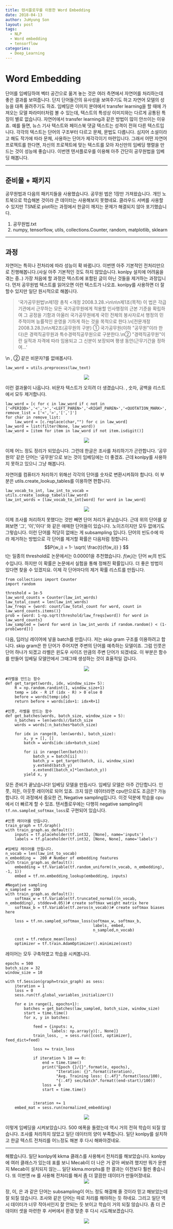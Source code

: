 ```yaml
---
title: 텐서플로우를 이용한 Word Embedding
date: 2018-04-13
author: JuHyung Son
layout: post
tags:
  - NLP
  - Word embedding
  - tensorflow
categories:
  - Deep_Learning
---
```


# Word Embedding

단어를 임베딩하여 벡터 공간으로  옮겨 놓는 것은 여러 측면에서 자연어를 처리하는데 좋은 결과를 보여줍니다. 단지 단어들간의 유사성을 보여주기도 하고 자연어 모델의 성능을 대폭 올려주기도 하죠. 임베딩은 이미지 분야에서 transfer learning을 할 때에 가져오는 모델 파라미터처럼 볼 수 있는데, 텍스트의 특성상 이미지와는 다르게 공통된 특징이 별로 없습니다. 자연어에서 transfer learning과 같은 방법이 많이 안쓰이는 이유죠. 예를 들면, 뉴스 기사 텍스트와 페이스북 댓글 텍스트는 성격이 전혀 다른 텍스트입니다. 각각의 텍스트는 단어의 구조부터 다르고 문체, 문법도 다릅니다. 심지어 소설이라고 해도 작가에 따라 문체, 사용하는 단어가 제각각이기 마련입니다. 그래서 어떤 자연어 프로젝트를 한다면, 자신의 프로젝트에 맞는 텍스트를 모아 자신만의 임베딩 행렬을 만드는 것이 성능에 좋습니다. 이번엔 텐서플로우를 이용해 아주 간단히 공무원법을 임베딩 해봅니다.
- - - -

## 준비물 + 패키지

공무원법과 다음의 패키지들을 사용했습니다. 공무원 법은 1장만 가져왔습니다. 개인 노트북으로 학습해본 것이라 큰 데이터는 사용해보지 못했네요. 클라우드 서버를 사용할 수 있지만 TSNE로 plot하는 과정에서 한글이 깨지는 문제가 해결되지 않아 포기했습니다.
1. 공무원법.txt
2. numpy, tensorflow, utils, collections.Counter, random, matplotlib, sklearn
- - - -

## 과정

자연어는 특히나 전처리에 따라 성능이 확 바뀝니다. 이번엔 아주 기본적인 전처리만으로 진행해봅니다.(사실 아주 기본적인 것도 하지 않았습니다. konlpy 설치에 어려움을 겪는 중..)
가장 처음에 할 과정은 텍스트에 포함된 글이 아닌 것들을 제거하는 과정입니다. 먼저 공무원법 텍스트를 읽어오면 이런 텍스트가 나오죠. konlpy를 사용하면 더 잘할수 있지만 일단 원시적으로 해봅니다.

> ‘국가공무원법\n제1장 총칙 <개정 2008.3.28.>\n\n\n제1조(목적) 이 법은 각급 기관에서 근무하는 모든 국가공무원에게 적용할 인사행정의 근본 기준을 확립하여 그 공정을 기함과 아울러 국가공무원에게 국민 전체의 봉사자로서 행정의 민주적이며 능률적인 운영을 기하게 하는 것을 목적으로 한다.\n[전문개정 2008.3.28.]\n\n제2조(공무원의 구분) ① 국가공무원(이하 "공무원"이라 한다)은 경력직공무원과 특수경력직공무원으로 구분한다.\n② "경력직공무원"이란 실적과 자격에 따라 임용되고 그 신분이 보장되며 평생 동안(근무기간을 정하여...’

\n , ② 같은 비문자?를 없애봅시다.
```
law_word = utils.preprocess(law_text)
```

<div align="center"> <img src="/image/embedding/1.jpg" /> </div>

이런 결과물이 나옵니다. 비문자 텍스트가 오히려 더 생겼습니다. <PERIOD>, 숫자, 공백을 리스트에서 모두 제거합니다.
```
law_word = [c for c in law_word if c not in ['<PERIOD>','<','>','<LEFT_PAREN>','<RIGHT_PAREN>','<QUOTATION_MARK>','<COMMA>']]
remove_list = ['<','>','[',']']
for char in remove_list:
	law_word = [c.replace(char,"") for c in law_word]
law_word = list(filter(None, law_word))
law_word = [item for item in law_word if not item.isdigit()]
```

 <div align="center"> <img src="/image/embedding/2.jpg" /> </div>

이제 어느 정도 정리가 되었습니다. 그런데 한글은 조사를 처리하기가 곤란합니다. ‘공무원의’ 같은 단어는 ‘공무원’으로 보는 것이 임베딩에는 더 좋겠죠. 근데 konlpy를 사용하지 못하고 있으니 그냥 해봅니다.

자연어를 컴퓨터가 처리하기 위해선 각각의 단어를 숫자로 변환시켜줘야 합니다. 이 부분은 utils.create_lookup_tables를 이용하면 편합니다.

```
law_vocab_to_int, law_int_to_vocab = utils.create_lookup_tabels(law_word)
law_int_words = [law_vocab_to_int[word] for word in law_word]
```

<div align="center"> <img src="/image/embedding/3.jpg" /> </div>

이제 조사를 처리하지 못했다는 것만 빼면 단어 처리가 끝났습니다. 근데 위의 단어를 살펴보면 ‘그’, ‘이’,’이다’ 와 같은 애매한 단어들이 있습니다. 노이즈이지만 모두 없애기도 그렇습니다. 이런 단어를 적당히 없애는 게 subsampling 입니다. 단어의 빈도수에 따라 제거하는 방법으로 각 단어를 제거할 확률은 다음처럼 정합니다. $$P(w_i) = 1- \sqrt{ \frac{t}{f(w_i)} } $$
t는 일종의 threshold로 논문에서는 0.00001을 추천했습니다. $f(w_i)$는 단어 $w_i$의 빈도수입니다. 하지만 이 확률은 논문에서 실험을 통해 정해진 확률입니다. 더 좋은 방법이 있다면 찾을 수 있겠지요. 이제 각 단어마다의 제거 확률 리스트를 만듭니다.

```
from collections import Counter
import random

threshold = 1e-5
law_word_counts = Counter(law_int_words)
law_total_count = len(law_int_words)
law_freqs = {word: count/law_total_count for word, count in law_word_counts.items()}
prob = {word: 1-np.sqrt(threshold/law_freqs[word]) for word in law_word_counts}
law_sampled = [word for word in law_int_words if random.random() < (1-prob[word])]
```

다음, 딥러닝 레이어에 넣을 batch를 만듭니다. 저는 skip gram 구조를 이용하려고 합니다. skip gram은 한 단어가 주어지면 주변의 단어를 예측하는 모델이죠. 그럼 인풋은 단어 하나가 되겠고 라벨은  윈도우 사이즈 만큼의 주변 단어가 되겠네요. 이 부분은 함수를 만들어 임베딜 모델안에서 그때그때 생성하는 것이 효율적일 겁니다.

<div align="center"> <img src="/image/embedding/4.jpg" /> </div>

```
#라벨을 만드는 함수
def get_target(words, idx, window_size= 5):
	R = np.random.randint(1, window_size+1)
	temp = idx - R if (idx - R) > 0 else 0
	before = words[temp:idx]
	return before + words[idx+1: idx+R+1]

#인풋, 라벨을 만드는 함수
def get_batches(words, batch_size, window_size = 5):
	n_batches = len(words)//batch_size
	words = words[:n_batches*batch_size)

	for idx in range(0, len(words), batch_size):
		x, y = [], []
		batch = words[idx:idx+batch_size]

		for ii in range(len(batch)):
			batch_x = batch[ii]
			batch_y = get_target(batch, ii, window_size)
			y.extend(batch_y)
			x.extend([batch_x]*len(batch_y))
		yield x, y
```

모든 준비가 끝났습니다! 임베딩 모델을 만듭시다. 임베딩 모델은 아주 간단합니다. 인풋, 히든, 아웃풋 레이어로 되어 있죠. 크지 않은 데이터라면 cpu만으로도 조금은? 가능합니다. 이 과정에서 중요한 건, Negative sampling입니다. 이것 덕분에 학습을 cpu에서 더 빠르게 할 수 있죠. 텐서플로우에는 다행히 negative sampling이 `tf.nn.sampled_softmax_loss`로 구현되어 있습니다.
```
#인풋 레이어를 만듭니다.
train_graph = tf.Graph()
with train_graph.as_default():
    inputs = tf.placeholder(tf.int32, [None], name='inputs')
    labels = tf.placeholder(tf.int32, [None, None], name='labels')

#임베딩 레이어를 만듭니다.
n_vocab = len(law_int_to_vocab)
n_embedding =  200 # Number of embedding features
with train_graph.as_default():
    embedding = tf.Variable(tf.random_uniform((n_vocab, n_embedding), -1, 1))
    embed = tf.nn.embedding_lookup(embedding, inputs)

#Negative sampling
n_sampled = 100
with train_graph.as_default():
    softmax_w = tf.Variable(tf.truncated_normal((n_vocab, n_embedding), stddev=0.05))# create softmax weight matrix here
    softmax_b = tf.Variable(tf.zeros(n_vocab))# create softmax biases here

    loss = tf.nn.sampled_softmax_loss(softmax_w, softmax_b,
                                      labels, embed,
                                      n_sampled,n_vocab)

    cost = tf.reduce_mean(loss)
    optimizer = tf.train.AdamOptimizer().minimize(cost)
```

레이어는 모두 구축하였고 학습을 시켜봅니다.

```
epochs = 500
batch_size = 32
window_size = 10

with tf.Session(graph=train_graph) as sess:
    iteration = 1
    loss = 0
    sess.run(tf.global_variables_initializer())

    for e in range(1, epochs+1):
        batches = get_batches(law_sampled, batch_size, window_size)
        start = time.time()
        for x, y in batches:

            feed = {inputs: x,
                    labels: np.array(y)[:, None]}
            train_loss, _ = sess.run([cost, optimizer], feed_dict=feed)

            loss += train_loss

            if iteration % 10 == 0:
                end = time.time()
                print("Epoch {}/{}".format(e, epochs),
                      "Iteration: {}".format(iteration),
                      "Avg. Training loss: {:.4f}".format(loss/100),
                      "{:.4f} sec/batch".format((end-start)/100))
                loss = 0
                start = time.time()


            iteration += 1
    embed_mat = sess.run(normalized_embedding)
```

<div align="center"> <img src="/image/embedding/5.jpg" /> </div>

이렇게 임베딩을 시켜보았습니다. 500 에폭을 돌렸는데 역시 거의 전혀 학습이 되질 않습니다. 조사를 처리하지 않았고 일단 데이터의 양이 부족합니다. 일단 konlpy를 설치하고 한글 텍스트 전처리를 어느정도 해본 후 다시 해봐야겠네요.
<hr>
해봤습니다. 일단 konlpy에 kkma 클래스를 사용해서 전처리를 해보았습니다. konlpy에 여러 클래스가 있는데 표를 보니 Mecab이 더 나은 거 같아 써보려 했지만 뭐가 문젠지 Mecab이 설치되지 않는... 일단 kkma.morphs를 한 결과는 이전보다 훨씬 좋습니다. 또 이번엔 re 를 사용해 전처리를 해서 좀 더 깔끔한 데이터가 만들어졌네요.

<div align="center"> <img src="/image/embedding/6.jpg" /> </div>

장, 이, 은 과 같은 단어는 subsampling이 어느 정도 해결해 줄 것이라 믿고 해보았는데 잘 되질 않습니다. 조사와 같은 단어는 따로 처리를 해야하는 듯 하네요. 그리고 일단 역시 데이터가 너무 작아서인지 잘 안되는 듯 보이고 학습이 거의 되질 않습니다. 좀 더 큰 데이터 셋을 마련한 후 서버에서 환경 맞춘 후 다시 시도해보겠습니다.
<div align="center"> <img src="/image/embedding/7.jpg" /> </div>
